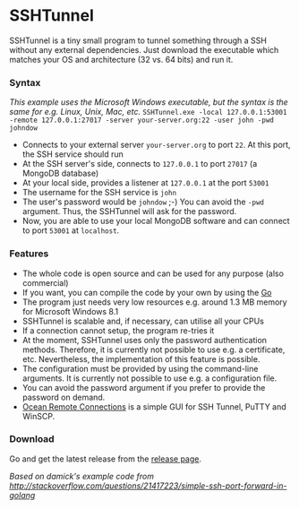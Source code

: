 SSHTunnel
=========
SSHTunnel is a tiny small program to tunnel something through a SSH without any external dependencies. Just download the executable which matches your OS and architecture (32 vs. 64 bits) and run it.

### Syntax
*This example uses the Microsoft Windows executable, but the syntax is the same for e.g. Linux, Unix, Mac, etc.*
`SSHTunnel.exe -local 127.0.0.1:53001 -remote 127.0.0.1:27017 -server your-server.org:22 -user john -pwd johndow`

- Connects to your external server `your-server.org` to port `22`. At this port, the SSH service should run
- At the SSH server's side, connects to `127.0.0.1` to port `27017` (a MongoDB database)
- At your local side, provides a listener at `127.0.0.1` at the port `53001`
- The username for the SSH service is `john`
- The user's password would be `johndow` ;-) You can avoid the `-pwd` argument. Thus, the SSHTunnel will ask for the password.
- Now, you are able to use your local MongoDB software and can connect to port `53001` at `localhost`.

### Features
- The whole code is open source and can be used for any purpose (also commercial)
- If you want, you can compile the code by your own by using the [Go](http://www.golang.org)
- The program just needs very low resources e.g. around 1.3 MB memory for Microsoft Windows 8.1
- SSHTunnel is scalable and, if necessary, can utilise all your CPUs
- If a connection cannot setup, the program re-tries it
- At the moment, SSHTunnel uses only the password authentication methods. Therefore, it is currently not possible to use e.g. a certificate, etc. Nevertheless, the implementation of this feature is possible.
- The configuration must be provided by using the command-line arguments. It is currently not possible to use e.g. a configuration file.
- You can avoid the password argument if you prefer to provide the password on demand.
- [Ocean Remote Connections](https://github.com/SommerEngineering/OceanRemoteConnections) is a simple GUI for SSH Tunnel, PuTTY and WinSCP.

### Download
Go and get the latest release from the [release page](https://github.com/SommerEngineering/SSHTunnel/releases).

*Based on damick's example code from http://stackoverflow.com/questions/21417223/simple-ssh-port-forward-in-golang*
